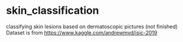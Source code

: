 # skin_classification
classifying skin lesions based on dermatoscopic pictures (not finished)
Dataset is from https://www.kaggle.com/andrewmvd/isic-2019
